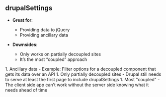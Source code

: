 ## drupalSettings

- **Great for**:
  - Providing data to jQuery
  - Providing ancillary data

- **Downsides**:
  - Only works on partially decoupled sites
  - It’s the most “coupled” approach

<aside class="notes" data-markdown>
1. Ancillary data
   - Example: Filter options for a decoupled component that gets its data over an API
1. Only partially decoupled sites
   - Drupal still needs to serve at least the first page to include drupalSettings
1. Most "coupled"
   - The client side app can’t work without the server side knowing what it needs ahead of time
</aside>
